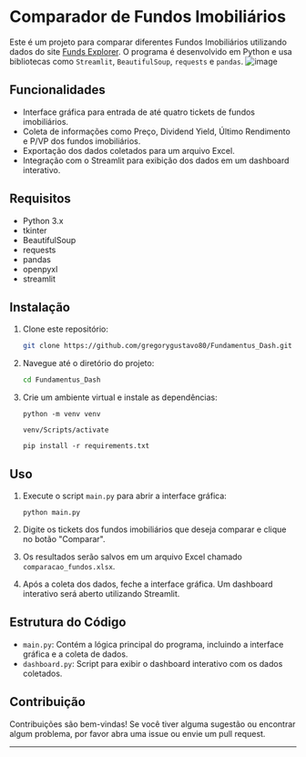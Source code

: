 # Comparador de Fundos Imobiliários

Este é um projeto para comparar diferentes Fundos Imobiliários utilizando dados do site [Funds Explorer](https://www.fundsexplorer.com.br/). O programa é desenvolvido em Python e usa bibliotecas como `Streamlit`, `BeautifulSoup`, `requests` e `pandas`.
  ![image](https://github.com/gregorygustavo80/Fundamentus_Dash/assets/168982426/1421a9bd-bfef-4cd2-8685-300cc85afb6d)

## Funcionalidades

- Interface gráfica para entrada de até quatro tickets de fundos imobiliários.
- Coleta de informações como Preço, Dividend Yield, Último Rendimento e P/VP dos fundos imobiliários.
- Exportação dos dados coletados para um arquivo Excel.
- Integração com o Streamlit para exibição dos dados em um dashboard interativo.


## Requisitos

+ Python 3.x
+ tkinter
+ BeautifulSoup
+ requests
+ pandas
+ openpyxl
+ streamlit

## Instalação

1. Clone este repositório:
    ```sh
    git clone https://github.com/gregorygustavo80/Fundamentus_Dash.git
    ```

2. Navegue até o diretório do projeto:
    ```sh
    cd Fundamentus_Dash
    ```

3. Crie um ambiente virtual e instale as dependências:
    ```
    python -m venv venv 

    venv/Scripts/activate 

    pip install -r requirements.txt
    ```

## Uso

1. Execute o script `main.py` para abrir a interface gráfica:
    ```
    python main.py
    ```

2. Digite os tickets dos fundos imobiliários que deseja comparar e clique no botão "Comparar".

3. Os resultados serão salvos em um arquivo Excel chamado `comparacao_fundos.xlsx`.

4. Após a coleta dos dados, feche a interface gráfica. Um dashboard interativo será aberto utilizando Streamlit.

## Estrutura do Código

- `main.py`: Contém a lógica principal do programa, incluindo a interface gráfica e a coleta de dados.
- `dashboard.py`: Script para exibir o dashboard interativo com os dados coletados.

## Contribuição

Contribuições são bem-vindas! Se você tiver alguma sugestão ou encontrar algum problema, por favor abra uma issue ou envie um pull request.

---


